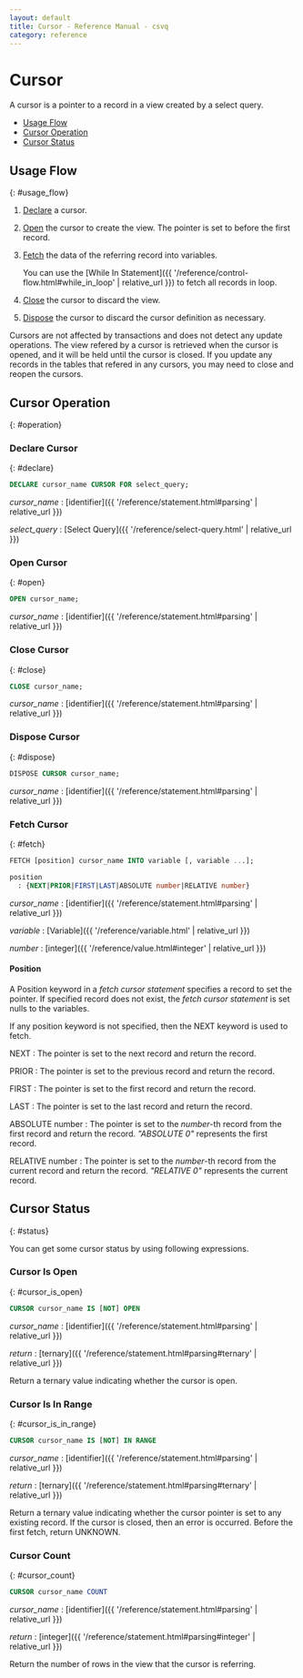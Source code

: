 ```yaml
---
layout: default
title: Cursor - Reference Manual - csvq
category: reference
---
```


# Cursor

A cursor is a pointer to a record in a view created by a select query.

* [Usage Flow](#usage_flow)
* [Cursor Operation](#operation)
* [Cursor Status](#status)


## Usage Flow
{: #usage_flow}

1. [Declare](#declare) a cursor. 
2. [Open](#open) the cursor to create the view. The pointer is set to before the first record.
3. [Fetch](#fetch) the data of the referring record into variables.
   
   You can use the [While In Statement]({{ '/reference/control-flow.html#while_in_loop' | relative_url }}) to fetch all records in loop.
   
4. [Close](#close) the cursor to discard the view.
5. [Dispose](#dispose) the cursor to discard the cursor definition as necessary.

Cursors are not affected by transactions and does not detect any update operations.
The view refered by a cursor is retrieved when the cursor is opened, and it will be held until the cursor is closed.
If you update any records in the tables that refered in any cursors, you may need to close and reopen the cursors.


## Cursor Operation
{: #operation}

### Declare Cursor
{: #declare}

```sql
DECLARE cursor_name CURSOR FOR select_query;
```

_cursor_name_
: [identifier]({{ '/reference/statement.html#parsing' | relative_url }})

_select_query_
: [Select Query]({{ '/reference/select-query.html' | relative_url }})

### Open Cursor
{: #open}

```sql
OPEN cursor_name;
```

_cursor_name_
: [identifier]({{ '/reference/statement.html#parsing' | relative_url }})

### Close Cursor
{: #close}

```sql
CLOSE cursor_name;
```

_cursor_name_
: [identifier]({{ '/reference/statement.html#parsing' | relative_url }})

### Dispose Cursor
{: #dispose}

```sql
DISPOSE CURSOR cursor_name;
```

_cursor_name_
: [identifier]({{ '/reference/statement.html#parsing' | relative_url }})

### Fetch Cursor
{: #fetch}

```sql
FETCH [position] cursor_name INTO variable [, variable ...];

position
  : {NEXT|PRIOR|FIRST|LAST|ABSOLUTE number|RELATIVE number}
```

_cursor_name_
: [identifier]({{ '/reference/statement.html#parsing' | relative_url }})

_variable_
: [Variable]({{ '/reference/variable.html' | relative_url }})

_number_
: [integer]({{ '/reference/value.html#integer' | relative_url }})

#### Position

A Position keyword in a _fetch cursor statement_ specifies a record to set the pointer.
If specified record does not exist, the _fetch cursor statement_ is set nulls to the variables.

If any position keyword is not specified, then the NEXT keyword is used to fetch.

NEXT
: The pointer is set to the next record and return the record.

PRIOR
: The pointer is set to the previous record and return the record.

FIRST
: The pointer is set to the first record and return the record.

LAST
: The pointer is set to the last record and return the record.

ABSOLUTE number
: The pointer is set to the _number_-th record from the first record and return the record.
  _"ABSOLUTE 0"_ represents the first record.

RELATIVE number
: The pointer is set to the _number_-th record from the current record and return the record.
  _"RELATIVE 0"_ represents the current record.

## Cursor Status
{: #status}

You can get some cursor status by using following expressions.

### Cursor Is Open
{: #cursor_is_open}

```sql
CURSOR cursor_name IS [NOT] OPEN
```

_cursor_name_
: [identifier]({{ '/reference/statement.html#parsing' | relative_url }})

_return_
: [ternary]({{ '/reference/statement.html#parsing#ternary' | relative_url }})

Return a ternary value indicating whether the cursor is open.

### Cursor Is In Range
{: #cursor_is_in_range}

```sql
CURSOR cursor_name IS [NOT] IN RANGE
```

_cursor_name_
: [identifier]({{ '/reference/statement.html#parsing' | relative_url }})

_return_
: [ternary]({{ '/reference/statement.html#parsing#ternary' | relative_url }})

Return a ternary value indicating whether the cursor pointer is set to any existing record.
If the cursor is closed, then an error is occurred.
Before the first fetch, return UNKNOWN. 

### Cursor Count
{: #cursor_count}

```sql
CURSOR cursor_name COUNT
```

_cursor_name_
: [identifier]({{ '/reference/statement.html#parsing' | relative_url }})

_return_
: [integer]({{ '/reference/statement.html#parsing#integer' | relative_url }})

Return the number of rows in the view that the cursor is referring. 